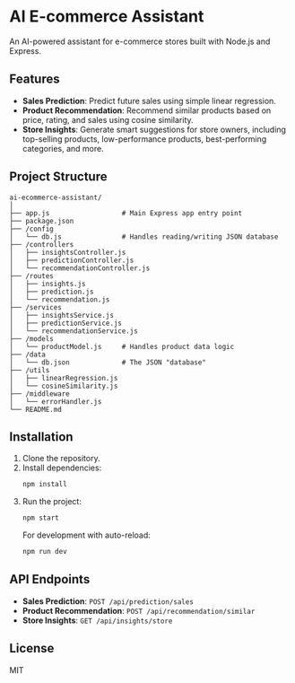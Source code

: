 # AI E-commerce Assistant

An AI-powered assistant for e-commerce stores built with Node.js and Express.

## Features

- **Sales Prediction**: Predict future sales using simple linear regression.
- **Product Recommendation**: Recommend similar products based on price, rating, and sales using cosine similarity.
- **Store Insights**: Generate smart suggestions for store owners, including top-selling products, low-performance products, best-performing categories, and more.

## Project Structure

```
ai-ecommerce-assistant/
│
├── app.js                  # Main Express app entry point
├── package.json
├── /config
│   └── db.js               # Handles reading/writing JSON database
├── /controllers
│   ├── insightsController.js
│   ├── predictionController.js
│   └── recommendationController.js
├── /routes
│   ├── insights.js
│   ├── prediction.js
│   └── recommendation.js
├── /services
│   ├── insightsService.js
│   ├── predictionService.js
│   └── recommendationService.js
├── /models
│   └── productModel.js     # Handles product data logic
├── /data
│   └── db.json             # The JSON "database"
├── /utils
│   ├── linearRegression.js
│   └── cosineSimilarity.js
├── /middleware
│   └── errorHandler.js
└── README.md
```

## Installation

1. Clone the repository.
2. Install dependencies:
   ```bash
   npm install
   ```
3. Run the project:
   ```bash
   npm start
   ```
   For development with auto-reload:
   ```bash
   npm run dev
   ```

## API Endpoints

- **Sales Prediction**: `POST /api/prediction/sales`
- **Product Recommendation**: `POST /api/recommendation/similar`
- **Store Insights**: `GET /api/insights/store`

## License

MIT 